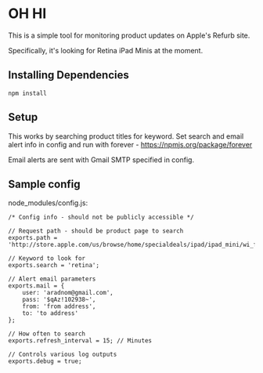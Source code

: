 # OH HI

This is a simple tool for monitoring product updates on Apple's Refurb site.

Specifically, it's looking for Retina iPad Minis at the moment.

## Installing Dependencies

	npm install

## Setup

This works by searching product titles for keyword.  Set search and email alert info in config
and run with forever - https://npmjs.org/package/forever

Email alerts are sent with Gmail SMTP specified in config.

## Sample config

node_modules/config.js:

	/* Config info - should not be publicly accessible */

	// Request path - should be product page to search
	exports.path = 'http://store.apple.com/us/browse/home/specialdeals/ipad/ipad_mini/wi_fi';

	// Keyword to look for
	exports.search = 'retina';

	// Alert email parameters
	exports.mail = {
		user: 'aradnom@gmail.com',
		pass: '$qAz!102938~',
		from: 'from address',
		to: 'to address'
	};

	// How often to search
	exports.refresh_interval = 15; // Minutes

	// Controls various log outputs
	exports.debug = true;
